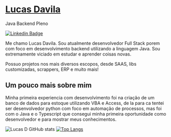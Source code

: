 # [Lucas Davila](https://ladavila.com/)

Java Backend Pleno

[![Linkedin Badge](https://img.shields.io/badge/-Lucas%20Davila-986DFF?style=flat-square&logo=Linkedin&logoColor=white&link=https://www.linkeding.com/in/lucasdaviladev)](https://www.linkedin.com/in/lucasdaviladev/)

Me chamo Lucas Davila. Sou atualmente desenvolvedor Full Stack porem com foco em desenvolvimento backend utilizando a linguagem Java. Sou extremamente viciado em estudar e aprender coisas novas.

Possuo projetos nos mais diversos escopos, desde SAAS, libs customizadas, scrappers, ERP e muito mais!


## Um pouco mais sobre mim

Minha primeira experiencia com desenvolvimento foi na criação de um banco de dados para estoque utilizando VBA e Access, de la para ca tentei ser desenvolvedor python com foco em automação de processos,
mas foi com o Java e o Typescript que consegui minha primeira oportunidade como desenvolvedor e para mostrar meus conhecimentos.

![Lucas D GitHub stats](https://github-readme-stats.vercel.app/api?username=Durukar&show_icons=true&theme=radical)    [![Top Langs](https://github-readme-stats.vercel.app/api/top-langs/?username=Durukar&theme=radical&layout=compact)](https://github.com/Durukar/github-readme-stats) 
